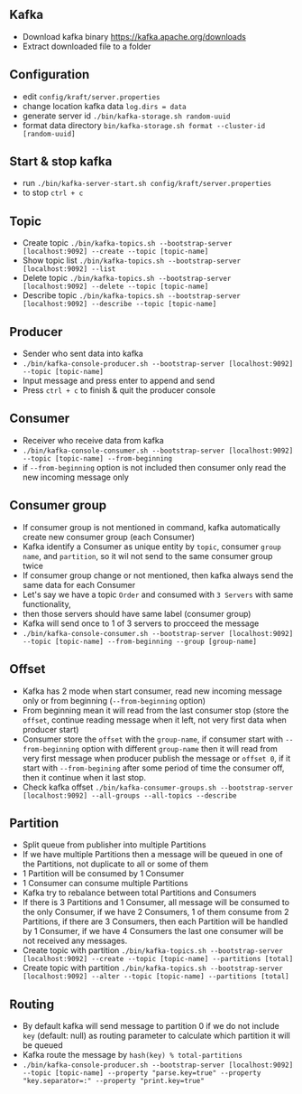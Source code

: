 ## Kafka
- Download kafka binary https://kafka.apache.org/downloads
- Extract downloaded file to a folder

## Configuration
- edit `config/kraft/server.properties`
- change location kafka data `log.dirs = data`
- generate server id `./bin/kafka-storage.sh random-uuid`
- format data directory `bin/kafka-storage.sh format --cluster-id [random-uuid]`

## Start & stop kafka
- run `./bin/kafka-server-start.sh config/kraft/server.properties`
- to stop `ctrl + c`

## Topic
- Create topic `./bin/kafka-topics.sh --bootstrap-server [localhost:9092] --create --topic [topic-name]`
- Show topic list `./bin/kafka-topics.sh --bootstrap-server [localhost:9092] --list`
- Delete topic `./bin/kafka-topics.sh --bootstrap-server [localhost:9092] --delete --topic [topic-name]`
- Describe topic `./bin/kafka-topics.sh --bootstrap-server [localhost:9092] --describe --topic [topic-name]`

## Producer
- Sender who sent data into kafka
- `./bin/kafka-console-producer.sh --bootstrap-server [localhost:9092] --topic [topic-name]`
- Input message and press enter to append and send
- Press `ctrl + c` to finish & quit the producer console

## Consumer
- Receiver who receive data from kafka
- `./bin/kafka-console-consumer.sh --bootstrap-server [localhost:9092] --topic [topic-name] --from-beginning`
- if `--from-beginning` option is not included then consumer only read the new incoming message only

## Consumer group
- If consumer group is not mentioned in command, kafka automatically create new consumer group (each Consumer)
- Kafka identify a Consumer as unique entity by `topic`, consumer `group name`, and `partition`, so it wil not send to the same consumer group twice
- If consumer group change or not mentioned, then kafka always send the same data for each Consumer
- Let's say we have a topic `Order` and consumed with `3 Servers` with same functionality, 
- then those servers should have same label (consumer group)
- Kafka will send once to 1 of 3 servers to procceed the message
- `./bin/kafka-console-consumer.sh --bootstrap-server [localhost:9092] --topic [topic-name] --from-beginning --group [group-name]`

## Offset
- Kafka has 2 mode when start consumer, read new incoming message only or from beginning (`--from-beginning` option)
- From beginning mean it will read from the last consumer stop (store the `offset`, continue reading message when it left, not very first data when producer start)
- Consumer store the `offset` with the `group-name`, if consumer start with `--from-beginning` option with different `group-name` then it will read from very first message when producer publish the message or `offset 0`, if it start with `--from-begining` after some period of time the consumer off, then it continue when it last stop.
- Check kafka offset `./bin/kafka-consumer-groups.sh --bootstrap-server [localhost:9092] --all-groups --all-topics --describe`

## Partition
- Split queue from publisher into multiple Partitions
- If we have multiple Partitions then a message will be queued in one of the Partitions, not duplicate to all or some of them
- 1 Partition will be consumed by 1 Consumer
- 1 Consumer can consume multiple Partitions
- Kafka try to rebalance between total Partitions and Consumers
- If there is 3 Partitions and 1 Consumer, all message will be consumed to the only Consumer, if we have 2 Consumers, 1 of them consume from 2 Partitions, if there are 3 Consumers, then each Partition will be handled by 1 Consumer, if we have 4 Consumers the last one consumer will be not received any messages.
- Create topic with partition `./bin/kafka-topics.sh --bootstrap-server [localhost:9092] --create --topic [topic-name] --partitions [total]`
- Create topic with partition `./bin/kafka-topics.sh --bootstrap-server [localhost:9092] --alter --topic [topic-name] --partitions [total]`

## Routing
- By default kafka will send message to partition 0 if we do not include `key` (default: null) as routing parameter to calculate which partition it will be queued
- Kafka route the message by `hash(key) % total-partitions`
- `./bin/kafka-console-producer.sh --bootstrap-server [localhost:9092] --topic [topic-name] --property "parse.key=true" --property "key.separator=:" --property "print.key=true"`
